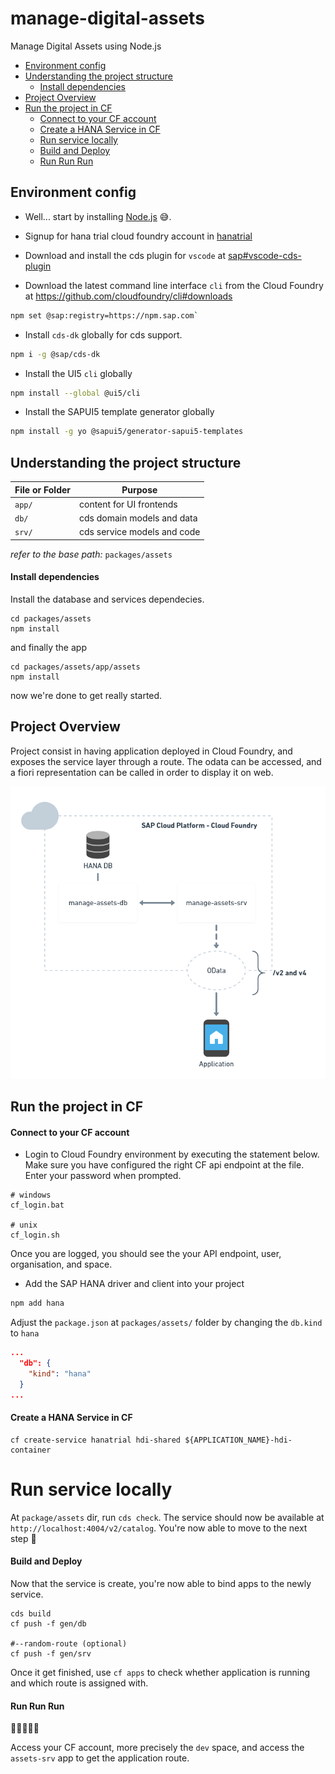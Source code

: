 # manage-digital-assets
Manage Digital Assets using Node.js

* [Environment config](#environment-config)
* [Understanding the project structure](#understanding-the-project-structure)
  - [Install dependencies](#install-dependencies)
* [Project Overview](#project-overview)
* [Run the project in CF](#run-the-project-in-cf)
  - [Connect to your CF account](#connect-to-your-cf-account)
  - [Create a HANA Service in CF](#create-a-hana-service-in-cf)
  - [Run service locally](#run-service-locally)
  - [Build and Deploy](#build-and-deploy)
  - [Run Run Run](#run-run-run)

## Environment config

- Well... start by installing [Node.js](https://nodejs.org/en/) 😅.

- Signup for hana trial cloud foundry account in [hanatrial](https://cockpit.eu10.hana.ondemand.com/trial/#/home/trial) 

- Download and install the cds plugin for `vscode` at [sap#vscode-cds-plugin](https://tools.hana.ondemand.com/#cloud-vscodecds)

- Download the latest command line interface `cli` from the Cloud Foundry at https://github.com/cloudfoundry/cli#downloads

```bash
npm set @sap:registry=https://npm.sap.com`
```

- Install `cds-dk` globally for cds support.

```bash
npm i -g @sap/cds-dk
```

- Install the UI5 `cli` globally

```bash
npm install --global @ui5/cli
```

- Install the SAPUI5 template generator globally

```bash
npm install -g yo @sapui5/generator-sapui5-templates
```


## Understanding the project structure 

File or Folder | Purpose
---------------|----------
`app/`         | content for UI frontends
`db/`          | cds domain models and data
`srv/`         | cds service models and code

_refer to the base path:_ `packages/assets`


#### Install dependencies 

Install the database and services dependecies.

```
cd packages/assets
npm install
```

and finally the app

```
cd packages/assets/app/assets
npm install
```

now we're done to get really started.


## Project Overview

Project consist in having application deployed in Cloud Foundry, and exposes the service layer through a route. The odata can be accessed, and a fiori representation can be called in order to display it on web.

<div style="text-align:center">

![Screenshot](.images/img-1.png)

</div>


## Run the project in CF

#### Connect to your CF account

- Login to Cloud Foundry environment by executing the statement below. Make sure you have configured the right CF api endpoint at the file. Enter your password when prompted.

``` windows
# windows
cf_login.bat

# unix
cf_login.sh
```
Once you are logged, you should see the your API endpoint, user, organisation, and space.

- Add the SAP HANA driver and client into your project

```bash
npm add hana
```

Adjust the `package.json` at `packages/assets/` folder by changing the `db.kind` to `hana`

```json
...
  "db": {
    "kind": "hana"
  }
...
```


#### Create a HANA Service in CF

```
cf create-service hanatrial hdi-shared ${APPLICATION_NAME}-hdi-container
```


# Run service locally

At `package/assets` dir, run `cds check`. The service should now be available at `http://localhost:4004/v2/catalog`. You're now able to move to the next step 🙌


#### Build and Deploy

Now that the service is create, you're now able to bind apps to the newly service.

```
cds build
cf push -f gen/db

#--random-route (optional)
cf push -f gen/srv 
```

Once it get finished, use `cf apps` to check whether application is running and which route is assigned with.


#### Run Run Run 

🐤🚗🚙🚗🚜

Access your CF account, more precisely the `dev` space, and access the `assets-srv` app to get the application route.